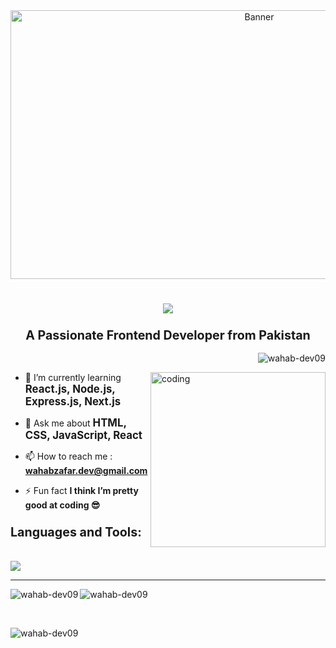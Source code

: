 <div align="center">
  <img src="https://github.com/user-attachments/assets/e0c48e18-8477-4e2b-b3e4-934d8611960e" alt="Banner" width="780" height="430" />
</div>
  <h1>
    <h1 align="center">
  <img src="https://readme-typing-svg.herokuapp.com/?font=Righteous&size=35&color=FFFFFF&center=true&vCenter=true&width=500&height=70&duration=4000&lines=Hi+There!+👋;+I'm+Wahab+Zafar!;" />
</h1>
  </h1>
    <h3 align="center"><big>A Passionate Frontend Developer from Pakistan</big></h3>
<p align="right"> <img src="https://komarev.com/ghpvc/?username=wahab-dev09&label=Profile%20views&color=0e75b6&style=flat" alt="wahab-dev09" /> </p>

<img align="right" src="https://github.com/user-attachments/assets/555e9cba-4209-4e90-afd3-4bd269e5ab3c" alt="coding" width="280" />

- 🌱 I’m currently learning <big>**React.js, Node.js, Express.js, Next.js**</big>

- 💬 Ask me about <big>**HTML, CSS, JavaScript, React**</big>

- 📫 How to reach me : **wahabzafar.dev@gmail.com**

- ⚡ Fun fact **I think I’m pretty good at coding 😎**



<h3 align="left"><big>Languages and Tools:</big></h3>
<br>
<a href="https://skillicons.dev"><img src="https://skillicons.dev/icons?i=html,css,javascript,react,bootstrap,tailwind,git,github,vscode,redux" /></a>
<br>
<hr>
<p><img align="left" src="https://github-readme-stats.vercel.app/api/top-langs?username=wahab-dev09&show_icons=true&locale=en&layout=compact&theme=react" alt="wahab-dev09" /></p>
<p align="left"><img src="https://github-readme-stats.vercel.app/api?username=wahab-dev09&show_icons=true&locale=en&theme=react&rank_icon=github" alt="wahab-dev09" /></p>

<br>
<p><img align="left" src="https://github-readme-streak-stats.herokuapp.com/?user=wahab-dev09&theme=react" alt="wahab-dev09" /></p>
